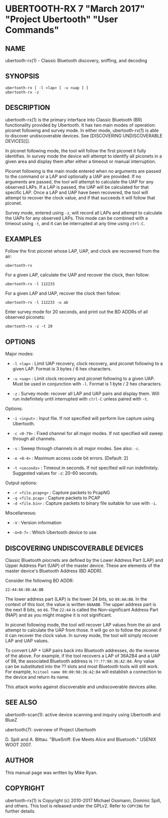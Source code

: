 # UBERTOOTH-RX 7 "March 2017" "Project Ubertooth" "User Commands"

## NAME

ubertooth-rx(1) - Classic Bluetooth discovery, sniffing, and decoding

## SYNOPSIS

    ubertooth-rx [ -l <lap> [ -u <uap ] ]
    ubertooth-rx -z

## DESCRIPTION

ubertooth-rx(1) is the primary interface into Classic Bluetooth (BR)
functionality provided by Ubertooth. It has two main modes of operation:
piconet following and survey mode. In either mode, ubertooth-rx(1) is
able to discover undiscoverable devices. See [DISCOVERING UNDISCOVERABLE
DEVICES][].

In piconet following mode, the tool will follow the first piconet it
fully identifies. In survey mode the device will attempt to identify all
piconets in a given area and display them after either a timeout or
manual interruption.

Piconet following is the main mode entered when no arguments are passed
to the command or a LAP and optionally a UAP are provided. If no
arguments are passed, the tool will attempt to calculate the UAP for any
observed LAPs. If a LAP is passed, the UAP will be calculated for that
specific LAP. Once a LAP and UAP have been recovered, the tool will
attempt to recover the clock value, and if that succeeds it will follow
that piconet.

Survey mode, entered using `-z`, will record all LAPs and attempt to
calculate the UAPs for any observed LAPs. This mode can be combined with
a timeout using `-t`, and it can be interrupted at any time using
`ctrl-C`.

## EXAMPLES

Follow the first piconet whose LAP, UAP, and clock are recovered from
the air:

    ubertooth-rx

For a given LAP, calculate the UAP and recover the clock, then follow:

    ubertooth-rx -l 112233

For a given LAP and UAP, recover the clock then follow:

    ubertooth-rx -l 112233 -u ab

Enter survey mode for 20 seconds, and print out the BD ADDRs of all
observed piconets:

    ubertooth-rx -z -t 20

## OPTIONS

Major modes:

 - `-l <lap>` :
   Limit UAP recovery, clock recovery, and piconet following to a given
   LAP. Format is 3 bytes / 6 hex characters.

 - `-u <uap>` :
   Limit clock recovery and piconet following to a given UAP. Must be
   used in conjunction with `-l`. Format is 1 byte / 2 hex characters.

 - `-z` :
   Survey mode: recover all LAP and UAP pairs and display them. Will run
   indefinitely until interrupted with `ctrl-C` unless paired with `-t`.

Options:

 - `-i <input>` :
   Input file. If not specified will perform live capture using
   Ubertooth.

 - `-c <0-79>` :
   Fixed channel for all major modes. If not specified will sweep
   through all channels.

 - `-s` :
   Sweep through channels in all major modes. See also: `-c`.

 - `-e <0-4>` :
   Maximum access code bit errors. [Default: 2]

 - `-t <seconds>` :
   Timeout in seconds. If not specified will run indefinitely. Suggested
   values for `-z`: 20-60 seconds.

Output options:

 - `-r <file.pcapng>` :
   Capture packets to PcapNG
 - `-q <file.pcap>` :
   Capture packets to PCAP
 - `-d <file.bin>` :
   Capture packets to binary file suitable for use with `-i`.

Miscellaneous:

 - `-V` :
   Version information

 - `-U<0-7>` :
   Which Ubertooth device to use

## DISCOVERING UNDISCOVERABLE DEVICES

Classic Bluetooth piocnets are defined by the Lower Address Part (LAP)
and Upper Address Part (UAP) of the master device. These are elements
of the master device's Bluetooth Address (BD ADDR).

Consider the following BD ADDR:

    22:44:66:88:AA:BB

The lower address part (LAP) is the lower 24 bits, so `88:AA:BB`. In the
context of this tool, the value is written `88AABB`. The upper address
part is the next 8 bits, so `66`. The `22:44` is called the
Non-significant Address Part (NAP) and as you might imagine it is not
significant.

In piconet following mode, the tool will recover LAP values from the air
and attempt to calculate the UAP from those. It will go on to follow the
piconet if it can recover the clock value. In survey mode, the tool will
simply recover LAP and UAP values.

To convert LAP + UAP pairs back into Bluetooth addresses, do the reverse
of the above. For example, if the tool recovers a LAP of 36A2B4 and a
UAP of 98, the associated Bluetooth address is `??:??:98:36:A2:B4`. Any
value can be substituted into the ?? slots and most Bluetooth tools will
still work. For example, `hcitool name 00:00:98:36:A2:B4` will establish
a connection to the device and return its name.

This attack works against discoverable and undiscoverable devices alike.

## SEE ALSO

ubertooth-scan(1): active device scanning and inquiry using Ubertooth
and BlueZ

ubertooth(7): overview of Project Ubertooth

D. Spill and A. Bittau. "BlueSniff: Eve Meets Alice and Bluetooth."
USENIX WOOT 2007.

## AUTHOR

This manual page was written by Mike Ryan.

## COPYRIGHT

ubertooth-rx(1) is Copyright (c) 2010-2017 Michael Ossmann, Dominic
Spill, and others. This tool is released under the GPLv2. Refer to
`COPYING` for further details.
